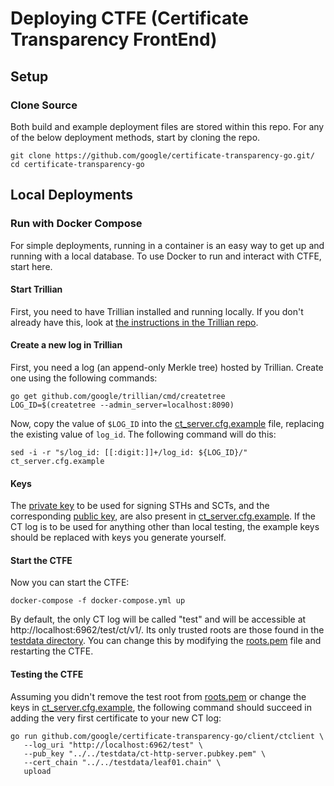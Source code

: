 # Deploying CTFE (Certificate Transparency FrontEnd)

## Setup

### Clone Source

Both build and example deployment files are stored within this repo. For any of
the below deployment methods, start by cloning the repo.

```shell
git clone https://github.com/google/certificate-transparency-go.git/
cd certificate-transparency-go
```

## Local Deployments

### Run with Docker Compose

For simple deployments, running in a container is an easy way to get up and
running with a local database. To use Docker to run and interact with CTFE,
start here.

#### Start Trillian

First, you need to have Trillian installed and running locally. If you don't
already have this, look at
[the instructions in the Trillian repo](https://github.com/google/trillian/blob/master/examples/deployment/README.md#local-deployments).

#### Create a new log in Trillian

First, you need a log (an append-only Merkle tree) hosted by Trillian. Create
one using the following commands:

```shell
go get github.com/google/trillian/cmd/createtree
LOG_ID=$(createtree --admin_server=localhost:8090)
```

Now, copy the value of `$LOG_ID` into the
[ct_server.cfg.example](ct_server.cfg.example) file, replacing the existing
value of `log_id`. The following command will do this:

```shell
sed -i -r "s/log_id: [[:digit:]]+/log_id: ${LOG_ID}/" ct_server.cfg.example
```

#### Keys

The [private key](../../testdata/ct-http-server.privkey.pem) to be used for
signing STHs and SCTs, and the corresponding
[public key](../../testdata/ct-http-server.pubkey.pem), are also present in
[ct_server.cfg.example](ct_server.cfg.example). If the CT log is to be used for
anything other than local testing, the example keys should be replaced with keys
you generate yourself.

#### Start the CTFE

Now you can start the CTFE:

```shell
docker-compose -f docker-compose.yml up
```

By default, the only CT log will be called "test" and will be accessible at
http://localhost:6962/test/ct/v1/. Its only trusted roots are those found in the
[testdata directory](../../testdata). You can change this by modifying the
[roots.pem](roots.pem) file and restarting the CTFE.

#### Testing the CTFE

Assuming you didn't remove the test root from [roots.pem](roots.pem) or change
the keys in [ct_server.cfg.example](ct_server.cfg.example), the following
command should succeed in adding the very first certificate to your new CT log:

```shell
go run github.com/google/certificate-transparency-go/client/ctclient \
   --log_uri "http://localhost:6962/test" \
   --pub_key "../../testdata/ct-http-server.pubkey.pem" \
   --cert_chain "../../testdata/leaf01.chain" \
   upload
```
